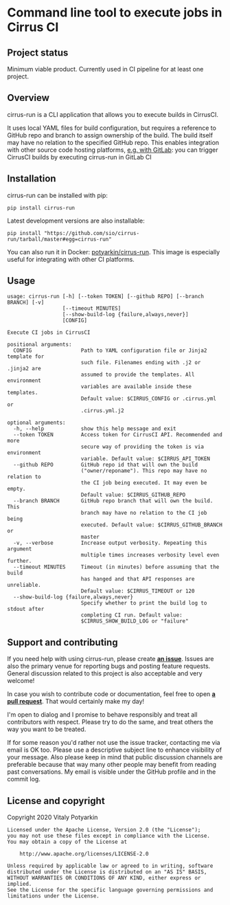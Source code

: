 # Command line tool to execute jobs in Cirrus CI

## Project status

Minimum viable product. Currently used in CI pipeline for at least one
project.

## Overview

cirrus-run is a CLI application that allows you to execute builds in
CirrusCI.

It uses local YAML files for build configuration, but requires a reference to
GitHub repo and branch to assign ownership of the build. The build itself may
have no relation to the specified GitHub repo. This enables integration with
other source code hosting platforms, [e.g. with GitLab][blog]: you can trigger
CirrusCI builds by executing cirrus-run in GitLab CI

[blog]: https://potyarkin.ml/posts/2020/cirrus-ci-integration-for-gitlab-projects/



## Installation

cirrus-run can be installed with pip:

```
pip install cirrus-run
```

Latest development versions are also installable:

```
pip install "https://github.com/sio/cirrus-run/tarball/master#egg=cirrus-run"
```

You can also run it in Docker:
[potyarkin/cirrus-run](https://hub.docker.com/r/potyarkin/cirrus-run).
This image is especially useful for integrating with other CI platforms.


## Usage

```
usage: cirrus-run [-h] [--token TOKEN] [--github REPO] [--branch BRANCH] [-v]
                  [--timeout MINUTES]
                  [--show-build-log {failure,always,never}]
                  [CONFIG]

Execute CI jobs in CirrusCI

positional arguments:
  CONFIG                Path to YAML configuration file or Jinja2 template for
                        such file. Filenames ending with .j2 or .jinja2 are
                        assumed to provide the templates. All environment
                        variables are available inside these templates.
                        Default value: $CIRRUS_CONFIG or .cirrus.yml or
                        .cirrus.yml.j2

optional arguments:
  -h, --help            show this help message and exit
  --token TOKEN         Access token for CirrusCI API. Recommended and more
                        secure way of providing the token is via environment
                        variable. Default value: $CIRRUS_API_TOKEN
  --github REPO         GitHub repo id that will own the build
                        ("owner/reponame"). This repo may have no relation to
                        the CI job being executed. It may even be empty.
                        Default value: $CIRRUS_GITHUB_REPO
  --branch BRANCH       GitHub repo branch that will own the build. This
                        branch may have no relation to the CI job being
                        executed. Default value: $CIRRUS_GITHUB_BRANCH or
                        master
  -v, --verbose         Increase output verbosity. Repeating this argument
                        multiple times increases verbosity level even further.
  --timeout MINUTES     Timeout (in minutes) before assuming that the build
                        has hanged and that API responses are unreliable.
                        Default value: $CIRRUS_TIMEOUT or 120
  --show-build-log {failure,always,never}
                        Specify whether to print the build log to stdout after
                        completing CI run. Default value:
                        $CIRRUS_SHOW_BUILD_LOG or "failure"
```


## Support and contributing

If you need help with using cirrus-run, please create
**[an issue](https://github.com/sio/cirrus-run/issues)**. Issues are also the
primary venue for reporting bugs and posting feature requests. General
discussion related to this project is also acceptable and very welcome!

In case you wish to contribute code or documentation, feel free to open **[a
pull request](https://github.com/sio/cirrus-run/pulls)**. That would certainly
make my day!

I'm open to dialog and I promise to behave responsibly and treat all
contributors with respect. Please try to do the same, and treat others the way
you want to be treated.

If for some reason you'd rather not use the issue tracker, contacting me via
email is OK too. Please use a descriptive subject line to enhance visibility
of your message. Also please keep in mind that public discussion channels are
preferable because that way many other people may benefit from reading past
conversations. My email is visible under the GitHub profile and in the commit
log.


## License and copyright

Copyright 2020 Vitaly Potyarkin

    Licensed under the Apache License, Version 2.0 (the "License");
    you may not use these files except in compliance with the License.
    You may obtain a copy of the License at

        http://www.apache.org/licenses/LICENSE-2.0

    Unless required by applicable law or agreed to in writing, software
    distributed under the License is distributed on an "AS IS" BASIS,
    WITHOUT WARRANTIES OR CONDITIONS OF ANY KIND, either express or implied.
    See the License for the specific language governing permissions and
    limitations under the License.
